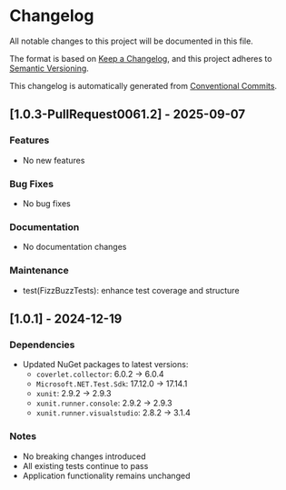 # Changelog

All notable changes to this project will be documented in this file.

The format is based on [Keep a Changelog](https://keepachangelog.com/en/1.0.0/),
and this project adheres to [Semantic Versioning](https://semver.org/spec/v2.0.0.html).

This changelog is automatically generated from [Conventional Commits](https://www.conventionalcommits.org/).

## [1.0.3-PullRequest0061.2] - 2025-09-07

### Features
- No new features

### Bug Fixes
- No bug fixes

### Documentation
- No documentation changes

### Maintenance
- test(FizzBuzzTests): enhance test coverage and structure

## [1.0.1] - 2024-12-19

### Dependencies
- Updated NuGet packages to latest versions:
  - `coverlet.collector`: 6.0.2 → 6.0.4
  - `Microsoft.NET.Test.Sdk`: 17.12.0 → 17.14.1  
  - `xunit`: 2.9.2 → 2.9.3
  - `xunit.runner.console`: 2.9.2 → 2.9.3
  - `xunit.runner.visualstudio`: 2.8.2 → 3.1.4

### Notes
- No breaking changes introduced
- All existing tests continue to pass
- Application functionality remains unchanged

